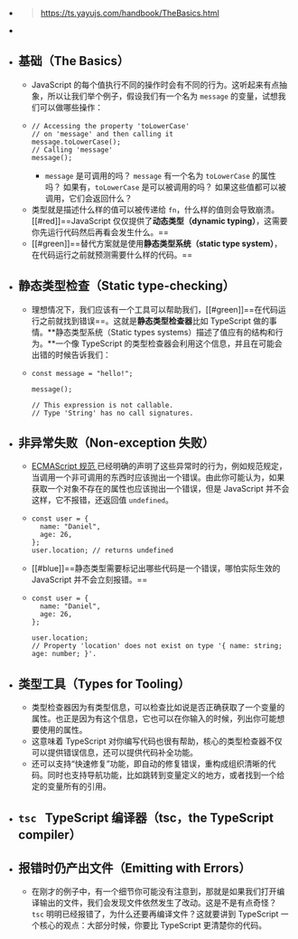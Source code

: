 - > https://ts.yayujs.com/handbook/TheBasics.html
-
- ## 基础（The Basics）
	- JavaScript 的每个值执行不同的操作时会有不同的行为。这听起来有点抽象，所以让我们举个例子，假设我们有一个名为 `message` 的变量，试想我们可以做哪些操作：
	- ```
	  // Accessing the property 'toLowerCase'
	  // on 'message' and then calling it
	  message.toLowerCase();
	  // Calling 'message'
	  message();
	  ```
		- `message` 是可调用的吗？
		  `message` 有一个名为 `toLowerCase` 的属性吗？
		  如果有，`toLowerCase` 是可以被调用的吗？
		  如果这些值都可以被调用，它们会返回什么？
	- 类型就是描述什么样的值可以被传递给 `fn`，什么样的值则会导致崩溃。[[#red]]==JavaScript 仅仅提供了**动态类型（dynamic typing）**，这需要你先运行代码然后再看会发生什么。==
	- [[#green]]==替代方案就是使用**静态类型系统（static type system）**，在代码运行之前就预测需要什么样的代码。==
- ## 静态类型检查（Static type-checking）
	- 理想情况下，我们应该有一个工具可以帮助我们，[[#green]]==在代码运行之前就找到错误==。这就是**静态类型检查器**比如 TypeScript 做的事情。**静态类型系统（Static types systems）描述了值应有的结构和行为。**一个像 TypeScript 的类型检查器会利用这个信息，并且在可能会出错的时候告诉我们：
	- ```
	  const message = "hello!";
	   
	  message();
	  
	  // This expression is not callable.
	  // Type 'String' has no call signatures.
	  ```
- ## 非异常失败（Non-exception 失败）
	- [ECMAScript 规范 ](https://tc39.github.io/ecma262/)已经明确的声明了这些异常时的行为，例如规范规定，当调用一个非可调用的东西时应该抛出一个错误。由此你可能认为，如果获取一个对象不存在的属性也应该抛出一个错误，但是 JavaScript 并不会这样，它不报错，还返回值 `undefined`。
	- ```
	  const user = {
	    name: "Daniel",
	    age: 26,
	  };
	  user.location; // returns undefined
	  ```
	- [[#blue]]==静态类型需要标记出哪些代码是一个错误，哪怕实际生效的 JavaScript 并不会立刻报错。==
	- ```
	  const user = {
	    name: "Daniel",
	    age: 26,
	  };
	   
	  user.location;
	  // Property 'location' does not exist on type '{ name: string; age: number; }'.
	  ```
- ## 类型工具（Types for Tooling）
	- 类型检查器因为有类型信息，可以检查比如说是否正确获取了一个变量的属性。也正是因为有这个信息，它也可以在你输入的时候，列出你可能想要使用的属性。
	- 这意味着 TypeScript 对你编写代码也很有帮助，核心的类型检查器不仅可以提供错误信息，还可以提供代码补全功能。
	- 还可以支持“快速修复”功能，即自动的修复错误，重构成组织清晰的代码。同时也支持导航功能，比如跳转到变量定义的地方，或者找到一个给定的变量所有的引用。
- ## `tsc`   TypeScript 编译器（tsc，the TypeScript compiler）
- ## 报错时仍产出文件（Emitting with Errors）
	- 在刚才的例子中，有一个细节你可能没有注意到，那就是如果我们打开编译输出的文件，我们会发现文件依然发生了改动。这是不是有点奇怪？`tsc` 明明已经报错了，为什么还要再编译文件？这就要讲到 TypeScript 一个核心的观点：大部分时候，你要比 TypeScript 更清楚你的代码。